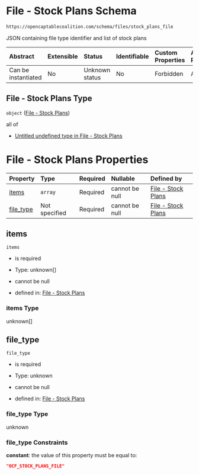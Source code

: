 # File - Stock Plans Schema

```txt
https://opencaptablecoalition.com/schema/files/stock_plans_file
```

JSON containing file type identifier and list of stock plans

| Abstract            | Extensible | Status         | Identifiable | Custom Properties | Additional Properties | Access Restrictions | Defined In                                                                                         |
| :------------------ | :--------- | :------------- | :----------- | :---------------- | :-------------------- | :------------------ | :------------------------------------------------------------------------------------------------- |
| Can be instantiated | No         | Unknown status | No           | Forbidden         | Allowed               | none                | [StockPlansFile.schema.json](../../schema/files/StockPlansFile.schema.json "open original schema") |

## File - Stock Plans Type

`object` ([File - Stock Plans](stockplansfile.md))

all of

*   [Untitled undefined type in File - Stock Plans](stockplansfile-allof-0.md "check type definition")

# File - Stock Plans Properties

| Property                | Type          | Required | Nullable       | Defined by                                                                                                                                           |
| :---------------------- | :------------ | :------- | :------------- | :--------------------------------------------------------------------------------------------------------------------------------------------------- |
| [items](#items)         | `array`       | Required | cannot be null | [File - Stock Plans](stockplansfile-properties-items.md "https://opencaptablecoalition.com/schema/files/stock_plans_file#/properties/items")         |
| [file_type](#file_type) | Not specified | Required | cannot be null | [File - Stock Plans](stockplansfile-properties-file_type.md "https://opencaptablecoalition.com/schema/files/stock_plans_file#/properties/file_type") |

## items



`items`

*   is required

*   Type: unknown\[]

*   cannot be null

*   defined in: [File - Stock Plans](stockplansfile-properties-items.md "https://opencaptablecoalition.com/schema/files/stock_plans_file#/properties/items")

### items Type

unknown\[]

## file_type



`file_type`

*   is required

*   Type: unknown

*   cannot be null

*   defined in: [File - Stock Plans](stockplansfile-properties-file_type.md "https://opencaptablecoalition.com/schema/files/stock_plans_file#/properties/file_type")

### file_type Type

unknown

### file_type Constraints

**constant**: the value of this property must be equal to:

```json
"OCF_STOCK_PLANS_FILE"
```
